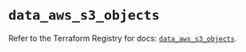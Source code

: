 # `data_aws_s3_objects`

Refer to the Terraform Registry for docs: [`data_aws_s3_objects`](https://registry.terraform.io/providers/hashicorp/aws/4.67.0/docs/data-sources/s3_objects).

